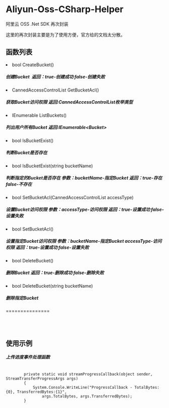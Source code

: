 # Aliyun-Oss-CSharp-Helper

阿里云 OSS .Net SDK 再次封装

这里的再次封装主要是为了使用方便，官方给的文档太分散。

<h2>函数列表</h2>
<li>bool CreateBucket()</li>
<h5>创建Bucket&nbsp;&nbsp;<em>返回：</em>true-创建成功 false-创建失败</h5>
<li>CannedAccessControlList GetBucketAcl()</li>
<h5>获取Bucket访问权限 返回:CannedAccessControlList枚举类型</h5>
<li>IEnumerable<Bucket> ListBuckets()</li>
<h5>列出用户所有Bucket 返回:IEnumerable&lt;Bucket&gt;</h5>
<li>bool IsBucketExist()</li>
<h5>判断Bucket是否存在</h5>
<li>bool IsBucketExist(string bucketName)</li>
<h5>判断指定的Bucket是否存在 参数：bucketName-指定Bucket 返回：true-存在 false-不存在</h5>
<li>bool SetBucketAcl(CannedAccessControlList accessType)</li>
<h5>设置Bucket访问权限 参数：accessType-访问权限 返回：true-设置成功 false-设置失败</h5>
<li>bool SetBucketAcl()</li>
<h5>设置指定Bucket访问权限 参数：bucketName-指定Bucket accessType-访问权限 返回：true-设置成功 false-设置失败</h5>
<li>bool DeleteBucket()</li>
<h5>删除Bucket 返回：true-删除成功 false-删除失败</h5>
<li>bool DeleteBucket(string bucketName)</li>
<h5>删除指定Bucket</h5>
===============

<br/><br/>
<h2>使用示例</h2>
<h5>上传进度事件处理函数</h5>
<pre><code>
        private static void streamProgressCallback(object sender, StreamTransferProgressArgs args)
        {
            System.Console.WriteLine("ProgressCallback - TotalBytes:{0}, TransferredBytes:{1}",
                args.TotalBytes, args.TransferredBytes);
        }
</code></pre>


